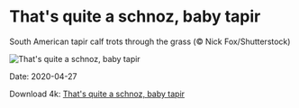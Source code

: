# That's quite a schnoz, baby tapir

South American tapir calf trots through the grass (© Nick Fox/Shutterstock)

![That's quite a schnoz, baby tapir](https://bing.com/th?id=OHR.SouthAmericanTapir_EN-US5286179280_UHD.jpg&rf=LaDigue_UHD.jpg&pid=hp&w=1024&h=576)

Date: 2020-04-27

Download 4k: [That's quite a schnoz, baby tapir](https://bing.com/th?id=OHR.SouthAmericanTapir_EN-US5286179280_UHD.jpg&rf=LaDigue_UHD.jpg&pid=hp&w=3840&h=2160)

